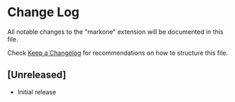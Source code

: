# Change Log

All notable changes to the "markone" extension will be documented in this file.

Check [Keep a Changelog](http://keepachangelog.com/) for recommendations on how to structure this file.

## [Unreleased]

- Initial release
